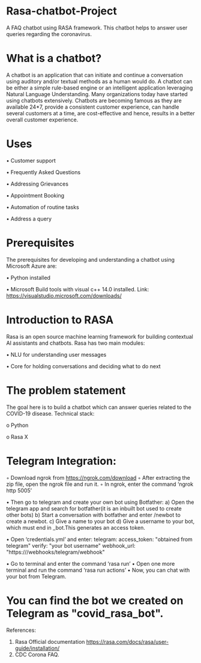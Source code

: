 # Rasa-chatbot-Project
A FAQ chatbot using RASA framework. This chatbot helps to answer user queries regarding the coronavirus.
# What is a chatbot?
A chatbot is an application that can initiate and continue a conversation using auditory and/or textual methods as a human would do. A chatbot can be either a simple rule-based engine or an intelligent application leveraging Natural Language Understanding. Many organizations today have started using chatbots extensively. Chatbots are becoming famous as they are available 24*7, provide a consistent customer experience, can handle several customers at a time, are cost-effective and hence, results in a better overall customer experience.
# Uses
•	Customer support

•	Frequently Asked Questions

•	Addressing Grievances

•	Appointment Booking

•	Automation of routine tasks

•	Address a query

# Prerequisites
The prerequisites for developing and understanding a chatbot using Microsoft Azure are:

•	Python installed

•	Microsoft Build tools with visual c++ 14.0 installed. Link: https://visualstudio.microsoft.com/downloads/

# Introduction to RASA
Rasa is an open source machine learning framework for building contextual AI assistants and chatbots.
Rasa has two main modules:

•	NLU for understanding user messages 

•	Core for holding conversations and deciding what to do next 

# The problem statement
The goal here is to build a chatbot which can answer queries related to the COVID-19 disease.
Technical stack:

o	Python

o	Rasa X

# Telegram Integration:
◦	Download ngrok from https://ngrok.com/download
◦	After extracting the zip file, open the ngrok file and run it.
◦	In ngrok, enter the command ‘ngrok http 5005’

•	Then go to telegram and create your own bot using Botfather:
a)	Open the telegram app and search for botfather(it is an inbuilt bot used to create other bots)
b)	Start a conversation with botfather and enter /newbot to create a newbot.
c)	Give a name to your bot
d)	Give a username to your bot, which must end in _bot.This generates an access token.

•	Open ‘credentials.yml’ and enter:
telegram:
access_token: "obtained from telegram"
verify: "your bot username"
webhook_url: "https://<ngrokurl>/webhooks/telegram/webhook"

•	Go to terminal and enter the command ‘rasa run’
•	Open one more terminal and run the command ‘rasa run actions’
•	Now, you can chat with your bot from Telegram.

# You can find the bot we created on Telegram as "covid_rasa_bot".

References:
1.	Rasa Official documentation https://rasa.com/docs/rasa/user-guide/installation/
2.	CDC Corona FAQ. 


 
